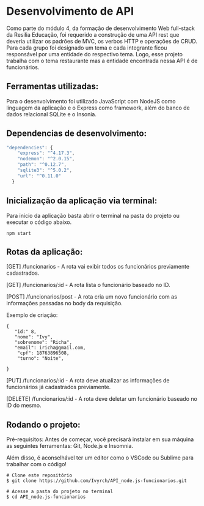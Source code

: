 #   Desenvolvimento de API 


<p> Como parte do módulo 4, da formação de desenvolvimento Web full-stack da Resilia Educação, foi requerido a construção de uma API rest que deveria utilizar os padrões de MVC, os verbos HTTP e operações de CRUD. Para cada grupo foi designado um tema e cada integrante ficou responsável por uma entidade do respectivo tema. Logo, esse projeto trabalha com o tema restaurante mas a entidade encontrada nessa API é de funcionários. </p> 


## Ferramentas utilizadas:

Para o desenvolvimento foi utilizado JavaScript com NodeJS como linguagem da aplicação e o Express como framework, além do banco de dados relacional SQLite e o Insonia. 
## Dependencias de desenvolvimento: 
````js
"dependencies": {
    "express": "^4.17.3",
    "nodemon": "^2.0.15",
    "path": "^0.12.7",
    "sqlite3": "^5.0.2",
    "url": "^0.11.0"
  }
  ````

  ## Inicialização da aplicação via terminal: 
 
 Para inicio da aplicação basta abrir o terminal na pasta do projeto ou executar o código abaixo.
 ````
npm start

````

## Rotas da aplicação: 

[GET] /funcionarios - A rota vai exibir todos os funcionários previamente cadastrados. 

[GET] /funcionarios/:id - A rota lista o funcionário baseado no ID. 

[POST] /funcionarios/post - A rota cria um novo funcionário com as informações passadas no body da requisição. 

Exemplo de criação: 
````
{   
   "id:" 8,
   "nome": "Ivy",
   "sobrenome": "Richa",
   "email": iricha@gmail.com,
    "cpf": 18763896508,
    "turno": "Noite",
    
}

````

[PUT] /funcionarios/:id - A rota deve atualizar as informações de funcionários já cadastrados previamente.

[DELETE] /funcionarios/:id - A rota deve deletar um funcionário baseado no ID do mesmo. 



## Rodando o projeto: 

Pré-requisitos:
Antes de começar, você precisará instalar em sua máquina as seguintes ferramentas: Git, Node.js e Insomnia.

Além disso, é aconselhável ter um editor como o VSCode ou Sublime para trabalhar com o código!

```` 
# Clone este repositório
$ git clone https://github.com/Ivyrch/API_node.js-funcionarios.git

# Acesse a pasta do projeto no terminal
$ cd API_node.js-funcionarios



